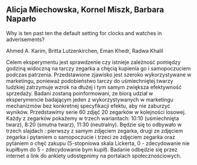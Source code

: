 #

## Alicja Miechowska, Kornel Miszk, Barbara Naparło

Why is ten past ten the default setting for clocks and watches in adverisements?

Ahmed A. Karim, Britta Lutzenkirchen, Eman Khedr, Radwa Khalil

Celem eksperymentu jest sprawdzenie czy istnieje zależność pomiędzy godziną widoczną na tarczy zegarka a chęcią kupienia go i samopoczuciem podczas patrzenia. Przedstawione zjawisko jest szeroko wykorzystywane w marketingu, ponieważ podobieństwo tarczy do uśmiechniętej twarzy ludzkiej zatrzymuje wzrok na dłużej i tym samym zwiększa efektywność sprzedaży.
Badani zostaną poinformowani, ze biorą udział w eksperymencie badającym jeden z wykorzystywanych w marketingu mechanizmów bez konkretnej specyfikacji efektu, aby nie zaburzyć wyników.
Przedstawimy serie 60 zdjęć 20 zegarków w kolejności losowej. Każdy z zegarków pokażemy w trzech wariantach: 10:10 (uśmiechnięta twarz), 8:20 (smutna twarz), 11:30 (neutralny). Będzie się to odbywało w trzech slajdach : pierwszy z samym zdjęciem zegarka, drugi ze zdjęciem zegarka i pytaniem o samopoczucie i trzeci ze zdjęciem zegarka oraz pytaniem o chęć zakupu (5-stopniowa skala Lickerta, 0 - zdecydowanie nie kupiłbym do 5 - zdecydowanie bym kupił). Badanie odbędzie się przez internet a link do ankiety udostępnimy na portalach społecznościowych.

